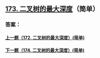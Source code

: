 ## [173. 二叉树的最大深度](https://leetcode-cn.com/problems/merge-two-sorted-lists/)（简单）





### 答案：



#### [上一题（172. 二叉树的最大深度）(简单)](https://github.com/sdwwld/leetCode/blob/master/src/main/java/com/wld/java/leetcode/leetCode0172.md)

#### [下一题（174. 二叉树的最大深度）(简单)](https://github.com/sdwwld/leetCode/blob/master/src/main/java/com/wld/java/leetcode/leetCode0174.md)